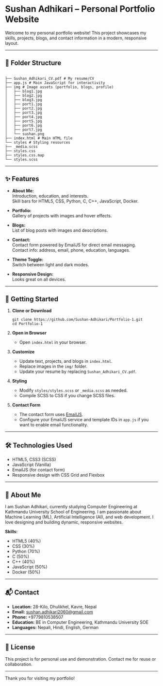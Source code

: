 # Sushan Adhikari – Personal Portfolio Website

Welcome to my personal portfolio website! This project showcases my skills, projects, blogs, and contact information in a modern, responsive layout.

---

## 📁 Folder Structure

```text

├── Sushan_Adhikari_CV.pdf # My resume/CV
├── app.js # Main JavaScript for interactivity
├── img # Image assets (portfolio, blogs, profile)
│   ├── blog1.jpg
│   ├── blog2.jpg
│   ├── blog3.jpg
│   ├── port1.jpg
│   ├── port2.jpg
│   ├── port3.jpg
│   ├── port4.jpg
│   ├── port5.jpg
│   ├── port6.jpg
│   ├── port7.jpg
│   └── sushan.png
├── index.html # Main HTML file
└── styles # Styling resources
├── _media.scss
├── styles.css
├── styles.css.map
└── styles.scss
```

---

## ✨ Features

- **About Me:**  
  Introduction, education, and interests.  
  Skill bars for HTML5, CSS, Python, C, C++, JavaScript, Docker.

- **Portfolio:**  
  Gallery of projects with images and hover effects.

- **Blogs:**  
  List of blog posts with images and descriptions.

- **Contact:**  
  Contact form powered by EmailJS for direct email messaging.  
  Contact info: address, email, phone, education, languages.

- **Theme Toggle:**  
  Switch between light and dark modes.

- **Responsive Design:**  
  Looks great on all devices.

---

## 🚀 Getting Started

1. **Clone or Download**

   ```
   git clone https://github.com/Sushan-Adhikari/Portfolio-1.git
   cd Portfolio-1
   ```

2. **Open in Browser**

   - Open `index.html` in your browser.

3. **Customize**

   - Update text, projects, and blogs in `index.html`.
   - Replace images in the `img/` folder.
   - Update your resume by replacing `Sushan_Adhikari_CV.pdf`.

4. **Styling**

   - Modify `styles/styles.scss` or `_media.scss` as needed.
   - Compile SCSS to CSS if you change SCSS files.

5. **Contact Form**
   - The contact form uses [EmailJS](https://www.emailjs.com/).
   - Configure your EmailJS service and template IDs in `app.js` if you want to enable email functionality.

---

## 🛠️ Technologies Used

- HTML5, CSS3 (SCSS)
- JavaScript (Vanilla)
- EmailJS (for contact form)
- Responsive design with CSS Grid and Flexbox

---

## 👤 About Me

I am Sushan Adhikari, currently studying Computer Engineering at Kathmandu University School of Engineering. I am passionate about Machine Learning (ML), Artificial Intelligence (AI), and web development. I love designing and building dynamic, responsive websites.

**Skills:**

- HTML5 (40%)
- CSS (30%)
- Python (70%)
- C (50%)
- C++ (40%)
- JavaScript (50%)
- Docker (50%)

---

## 📬 Contact

- **Location:** 28-Kilo, Dhulikhel, Kavre, Nepal
- **Email:** sushan.adhikari2060@gmail.com
- **Phone:** +9779810538507
- **Education:** BE in Computer Engineering, Kathmandu University SOE
- **Languages:** Nepali, Hindi, English, German

---

## 📄 License

This project is for personal use and demonstration. Contact me for reuse or collaboration.

---

Thank you for visiting my portfolio!

